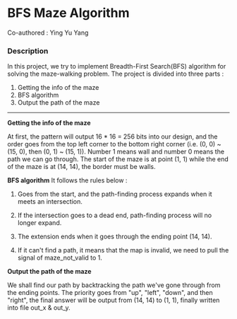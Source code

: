 # BFS Maze Algorithm
Co-authored : Ying Yu Yang
### Description
In this project, we try to implement Breadth-First Search(BFS) algorithm for solving the maze-walking problem. The project is divided into three parts : 

1. Getting the info of the maze
2. BFS algorithm
3. Output the path of the maze

---

**Getting the info of the maze**

At first, the pattern will output 16 * 16 = 256 bits into our design, and the order goes from the top left corner to the bottom right corner (i.e. (0, 0) ~ (15, 0), then (0, 1) ~ (15, 1)). Number 1 means wall and number 0 means the path we can go through. The start of the maze is at point (1, 1) while the end of the maze is at (14, 14), the border must be walls.

**BFS algorithm**
It follows the rules below : 

1. Goes from the start, and the path-finding process expands when it meets an intersection.

2. If the intersection goes to a dead end, path-finding process will no longer expand.

3. The extension ends when it goes through the ending point (14, 14).

4. If it can't find a path, it means that the map is invalid, we need to pull the signal of maze_not_valid to 1.

**Output the path of the maze**

We shall find our path by backtracking the path we've gone through from the ending points. The priority goes from "up", "left", "down", and then "right", the final answer will be output from (14, 14) to (1, 1), finally written into file out_x & out_y.
